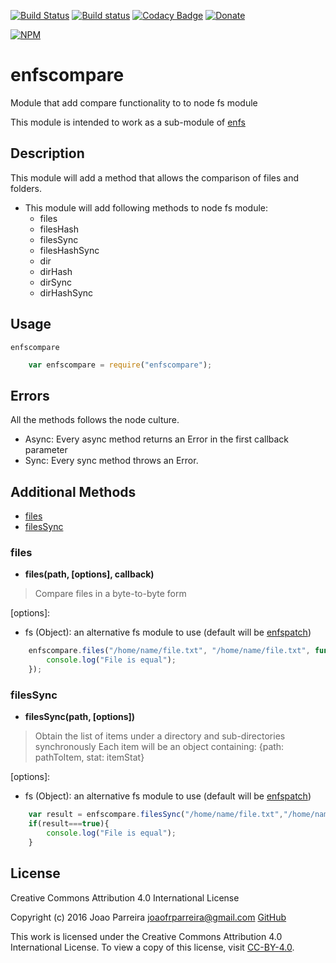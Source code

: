 [![Build Status](https://travis-ci.org/n3okill/enfscompare.svg)](https://travis-ci.org/n3okill/enfscompare)
[![Build status](https://ci.appveyor.com/api/projects/status/hbrhk12g7gmse48t?svg=true)](https://ci.appveyor.com/project/n3okill/enfscompare)
[![Codacy Badge](https://api.codacy.com/project/badge/grade/459632289dfe4dcfab15a69f625ec291)](https://www.codacy.com/app/n3okill/enfscompare)
[![Donate](https://www.paypalobjects.com/en_US/i/btn/btn_donate_SM.gif)](https://www.paypal.com/cgi-bin/webscr?cmd=_s-xclick&hosted_button_id=64PYTCDH5UNZ6)

[![NPM](https://nodei.co/npm/enfscompare.png)](https://nodei.co/npm/enfscompare/)

enfscompare
=========
Module that add compare functionality to to node fs module
 
This module is intended to work as a sub-module of [enfs](https://www.npmjs.com/package/enfs)

Description
-----------
This module will add a method that allows the comparison of files and
folders.

- This module will add following methods to node fs module:
  * files
  * filesHash
  * filesSync
  * filesHashSync
  * dir
  * dirHash
  * dirSync
  * dirHashSync

Usage
-----
`enfscompare`

```js
    var enfscompare = require("enfscompare");
```

Errors
------
All the methods follows the node culture.
- Async: Every async method returns an Error in the first callback parameter
- Sync: Every sync method throws an Error.


Additional Methods
------------------
- [files](#files)
- [filesSync](#filessync)


### files
  - **files(path, [options], callback)**

> Compare files in a byte-to-byte form

[options]:
  * fs (Object): an alternative fs module to use (default will be [enfspatch](https://www.npmjs.com/package/enfspatch))


```js
    enfscompare.files("/home/name/file.txt", "/home/name/file.txt", function(err, result){
        console.log("File is equal");
    });
```


### filesSync
  - **filesSync(path, [options])**

> Obtain the list of items under a directory and sub-directories synchronously
Each item will be an object containing: {path: pathToItem, stat: itemStat}

[options]:
  * fs (Object): an alternative fs module to use (default will be [enfspatch](https://www.npmjs.com/package/enfspatch))

```js
    var result = enfscompare.filesSync("/home/name/file.txt","/home/name/file.txt");
    if(result===true){
        console.log("File is equal");
    }
```


License
-------

Creative Commons Attribution 4.0 International License

Copyright (c) 2016 Joao Parreira <joaofrparreira@gmail.com> [GitHub](https://github.com/n3okill)

This work is licensed under the Creative Commons Attribution 4.0 International License. 
To view a copy of this license, visit [CC-BY-4.0](http://creativecommons.org/licenses/by/4.0/).


